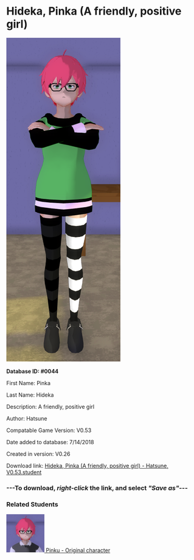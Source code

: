 # Hideka, Pinka (A friendly, positive girl)

<img src="../../Files/Images/Hideka, Pinka (A friendly, positive girl).png" title="Hideka, Pinka (A friendly, positive girl) - Hatsune, V0.53">

**Database ID: #0044**

First Name: Pinka

Last Name: Hideka

Description: A friendly, positive girl

Author: Hatsune

Compatable Game Version: V0.53

Date added to database: 7/14/2018

Created in version: V0.26

Download link: <a href="https://raw.githubusercontent.com/Arbiter1223/Daigaku-Gurashi-Custom-Students/master/Files/Student%20Files/Hideka%2C%20Pinka%20(A%20friendly%2C%20positive%20girl)%20-%20Hatsune%2C%20V0.53.student">Hideka, Pinka (A friendly, positive girl) - Hatsune, V0.53.student</a>

### ---**To download, _right-click_ the link, and select _"Save as"_**---

### Related Students

<a href="Hideki, Pinku (A friendly positive guy).md"><img src="../../Files/Thumbs/Hideki, Pinku (A friendly positive guy).png" height="100" width="100" title="Hideki, Pinku (A friendly positive guy) - YamiToast, V0.53"></a><a href="Hideki, Pinku (A friendly positive guy).md"> Pinku - Original character</a>

